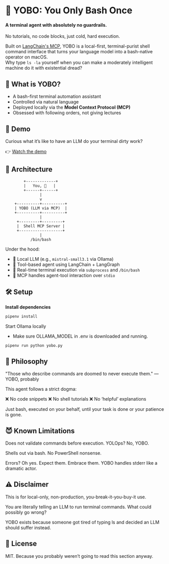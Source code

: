 # 🧨 YOBO: You Only Bash Once

#### A terminal agent with absolutely no guardrails.
No tutorials, no code blocks, just cold, hard execution.  

Built on [LangChain's MCP](https://github.com/langchain-ai/langchain-mcp-adapters), YOBO is a local-first, terminal-purist shell command interface that turns your language model into a bash-native operator on macOS.  
Why type `ls -la` yourself when you can make a moderately intelligent machine do it with existential dread?

## 🚀 What is YOBO?

- A bash-first terminal automation assistant
- Controlled via natural language
- Deployed locally via the **Model Context Protocol (MCP)**
- Obsessed with following orders, not giving lectures

## 🎥 Demo

Curious what it’s like to have an LLM do your terminal dirty work?

👉 [Watch the demo](./yobo_demo.mp4)


## 🧠 Architecture
```
        +-------------+
        |   You, 👑   |
        +------+------+
               |
               v
    +----------+----------+
    | YOBO (LLM via MCP)  |
    +----------+----------+
               |
     +---------+---------+
     |  Shell MCP Server |
     +-------------------+
               |
           /bin/bash
```

Under the hood:

- 🧠 Local LLM (e.g., `mistral-small3.1` via Ollama)
- 🧪 Tool-based agent using LangChain + LangGraph
- 🔨 Real-time terminal execution via `subprocess` and `/bin/bash`
- 🎯 MCP handles agent-tool interaction over `stdio`

## 🛠️ Setup

**Install dependencies**

```bash
pipenv install
```
Start Ollama locally
* Make sure OLLAMA_MODEL in .env is downloaded and running.
```bash
pipenv run python yobo.py
```

## 🧱 Philosophy
"Those who describe commands are doomed to never execute them."
— YOBO, probably

This agent follows a strict dogma:

❌ No code snippets
❌ No shell tutorials
❌ No ‘helpful’ explanations

Just bash, executed on your behalf, until your task is done or your patience is gone.

## 😈 Known Limitations
Does not validate commands before execution. YOLOps? No, YOBO.

Shells out via bash. No PowerShell nonsense.

Errors? Oh yes. Expect them. Embrace them. YOBO handles stderr like a dramatic actor.

## ⚠️ Disclaimer

This is for local-only, non-production, you-break-it-you-buy-it use.

You are literally telling an LLM to run terminal commands. What could possibly go wrong?

YOBO exists because someone got tired of typing ls and decided an LLM should suffer instead.

## 📎 License
MIT. Because you probably weren’t going to read this section anyway.
